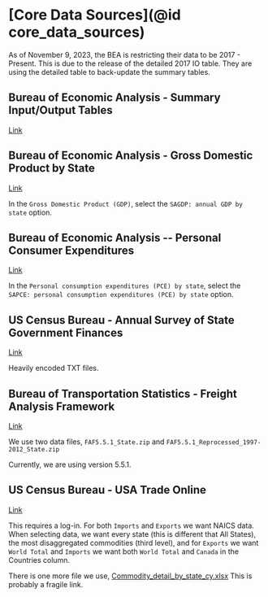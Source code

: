 
# [Core Data Sources](@id core_data_sources)



As of November 9, 2023, the BEA is restricting their data to be 2017 - Present. 
This is due to the release of the detailed 2017 IO table. They are using the
detailed table to back-update the summary tables. 

## Bureau of Economic Analysis - Summary Input/Output Tables

[Link](https://www.bea.gov/industry/input-output-accounts-data)


## Bureau of Economic Analysis - Gross Domestic Product by State

[Link](https://apps.bea.gov/regional/downloadzip.cfm)

In the `Gross Domestic Product (GDP)`, select the `SAGDP: annual GDP by state` option.

## Bureau of Economic Analysis -- Personal Consumer Expenditures

[Link](https://apps.bea.gov/regional/downloadzip.cfm)

In the `Personal consumption expenditures (PCE) by state`, select the 
`SAPCE: personal consumption expenditures (PCE) by state` option. 

## US Census Bureau - Annual Survey of State Government Finances 

[Link](https://www.census.gov/programs-surveys/state/data/datasets.All.List_75006027.html)

Heavily encoded TXT files.

## Bureau of Transportation Statistics - Freight Analysis Framework

[Link](https://www.bts.gov/faf)

We use two data files, `FAF5.5.1_State.zip` and `FAF5.5.1_Reprocessed_1997-2012_State.zip`

Currently, we are using version 5.5.1.


## US Census Bureau - USA Trade Online 

[Link](https://usatrade.census.gov/)

This requires a log-in. For both `Imports` and `Exports` we want NAICS data. When
selecting data, we want every state (this is different that All States), the most
disaggregated commodities (third level), and for `Exports` we want `World Total`
and `Imports` we want both `World Total` and `Canada` in the Countries column.

There is one more file we use, [Commodity\_detail\_by\_state\_cy.xlsx](https://www.ers.usda.gov/webdocs/DataFiles/100812/)
This is probably a fragile link.